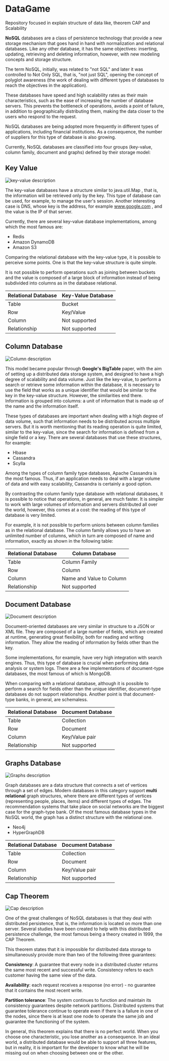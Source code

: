 # DataGame
Repository focused in explain structure of data like, theorem CAP and Scalability

**NoSQL** databases are a class of persistence technology that provide a new storage mechanism that goes hand in hand with normalization and relational databases. Like any other database, it has the same objectives: inserting, updating, retrieving and deleting information, however, with new modeling concepts and storage structure.

The term NoSQL, initially, was related to "not SQL" and later it was controlled to Not Only SQL, that is, "not just SQL", opening the concept of polyglot awareness (the work of dealing with different types of databases to reach the objectives in the application).

These databases have speed and high scalability rates as their main characteristics, such as the ease of increasing the number of database servers. This prevents the bottleneck of operations, avoids a point of failure, in addition to geographically distributing them, making the data closer to the users who respond to the request.

NoSQL databases are being adopted more frequently in different types of applications, including financial institutions. As a consequence, the number of suppliers for this type of database is also growing.

Currently, NoSQL databases are classified into four groups (key-value, column family, document and graphs) defined by their storage model:


## Key Value


![key-value description](https://dev-to-uploads.s3.amazonaws.com/uploads/articles/c2ydlimhxtibtmxcwqw2.png)

The key-value databases have a structure similar to java.util.Map , that is, the information will be retrieved only by the key. This type of database can be used, for example, to manage the user's session. Another interesting case is DNS, whose key is the address, for example www.google.com , and the value is the IP of that server.

Currently, there are several key-value database implementations, among which the most famous are:

- Redis
- Amazon DynamoDB
- Amazon S3

Comparing the relational database with the key-value type, it is possible to perceive some points. One is that the key-value structure is quite simple.

It is not possible to perform operations such as joining between buckets and the value is composed of a large block of information instead of being subdivided into columns as in the database relational.

| Relational Database       | Key-Value Database |
| ----------- | ----------- |
| Table       | Bucket      |
| Row         | Key/Value   |
| Column      | Not supported        |
| Relationship | Not supported        |



## Column Database


![Column description](https://dev-to-uploads.s3.amazonaws.com/uploads/articles/ayrcxyuuuwqfk2kj3rub.png)

This model became popular through **Google's BigTable** paper, with the aim of setting up a distributed data storage system, and designed to have a high degree of scalability and data volume. Just like the key-value, to perform a search or retrieve some information within the database, it is necessary to use the field that works as a unique identifier that would be similar to the key in the key-value structure. However, the similarities end there. Information is grouped into columns: a unit of information that is made up of the name and the information itself.

These types of databases are important when dealing with a high degree of data volume, such that information needs to be distributed across multiple servers. But it is worth mentioning that its reading operation is quite limited, similar to the key-value, since the search for information is defined from a single field or a key. There are several databases that use these structures, for example:

- Hbase 
- Cassandra 
- Scylla

Among the types of column family type databases, Apache Cassandra is the most famous. Thus, if an application needs to deal with a large volume of data and with easy scalability, Cassandra is certainly a good option.

By contrasting the column family type database with relational databases, it is possible to notice that operations, in general, are much faster. It is simpler to work with large volumes of information and servers distributed all over the world, however, this comes at a cost: the reading of this type of database is very limited.

For example, it is not possible to perform unions between column families as in the relational database. The column family allows you to have an unlimited number of columns, which in turn are composed of name and information, exactly as shown in the following table:

| Relational Database       | Column Database |
| ----------- | ----------- |
| Table       | Column Family      |
| Row         | Column   |
| Column      | Name and Value to Column        |
| Relationship | Not supported        |



## Document Database


![Document description](https://dev-to-uploads.s3.amazonaws.com/uploads/articles/lhxhnff15bos36f8tt9l.png)

Document-oriented databases are very similar in structure to a JSON or XML file. They are composed of a large number of fields, which are created at runtime, generating great flexibility, both for reading and writing information. They allow the reading of information by fields other than the key. 

Some implementations, for example, have very high integration with search engines. Thus, this type of database is crucial when performing data analysis or system logs. There are a few implementations of document-type databases, the most famous of which is MongoDB.

When comparing with a relational database, although it is possible to perform a search for fields other than the unique identifier, document-type databases do not support relationships. Another point is that document-type banks, in general, are schemaless.

| Relational Database       | Document Database |
| ----------- | ----------- |
| Table       | Collection      |
| Row         | Document   |
| Column      | Key/Value pair        |
| Relationship | Not supported        |



## Graphs Database

![Graphs description](https://dev-to-uploads.s3.amazonaws.com/uploads/articles/wapq3o6uwvsj1sw71x93.png)

Graph databases are a data structure that connects a set of vertices through a set of edges. Modern databases in this category support **multi relational** graph structures, where there are different types of vertices (representing people, places, items) and different types of edges. The recommendation systems that take place on social networks are the biggest case for the graph-type bank. Of the most famous database types in the NoSQL world, the graph has a distinct structure with the relational one.

- Neo4j
- HyperGraphDB

| Relational Database       | Document Database |
| ----------- | ----------- |
| Table       | Collection      |
| Row         | Document   |
| Column      | Key/Value pair        |
| Relationship | Not supported        |

## Cap Theorem


![Cap description](https://dev-to-uploads.s3.amazonaws.com/uploads/articles/rl7nx96useccd1chb05v.png)

One of the great challenges of NoSQL databases is that they deal with distributed persistence, that is, the information is located on more than one server. Several studies have been created to help with this distributed persistence challenge, the most famous being a theory created in 1999, the CAP Theorem.

This theorem states that it is impossible for distributed data storage to simultaneously provide more than two of the following three guarantees:

**Consistency**: A guarantee that every node in a distributed cluster returns the same most recent and successful write. Consistency refers to each customer having the same view of the data. 

**Availability**: each request receives a response (no error) - no guarantee that it contains the most recent write.

**Partition tolerance**: The system continues to function and maintain its consistency guarantees despite network partitions. Distributed systems that guarantee tolerance continue to operate even if there is a failure in one of the nodes, since there is at least one node to operate the same job and guarantee the functioning of the system.

In general, this theorem explains that there is no perfect world. When you choose one characteristic, you lose another as a consequence. In an ideal world, a distributed database would be able to support all three features, but in reality, it is important for the developer to know what he will be missing out on when choosing between one or the other.
